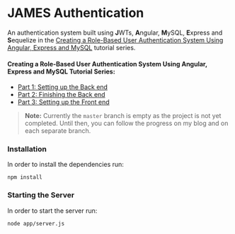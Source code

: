 # JAMES Authentication
 An authentication system built using **J**WTs, **A**ngular, **M**ySQL, **E**xpress and **S**equelize in the [Creating a Role-Based User Authentication System Using Angular, Express and MySQL](https://hisk.io/role-based-authentication-with-angular-express-jwt-mysql-part-1) tutorial series.

#### Creating a Role-Based User Authentication System Using Angular, Express and MySQL Tutorial Series:
 * [Part 1: Setting up the Back end](https://hisk.io/role-based-authentication-with-angular-express-jwt-mysql-part-1)
 * [Part 2: Finishing the Back end](https://hisk.io/role-based-authentication-with-angular-express-jwt-mysql-part-2)
 * [Part 3: Setting up the Front end](https://hisk.io/role-based-authentication-with-angular-express-jwt-mysql-part-3)

 > **Note:** Currently the `master` branch is empty as the project is not yet completed. Until then, you can follow the progress on my blog and on each separate branch.

 ### Installation
 In order to install the dependencies run:
```
npm install
```

### Starting the Server
In order to start the server run:
```
node app/server.js
```